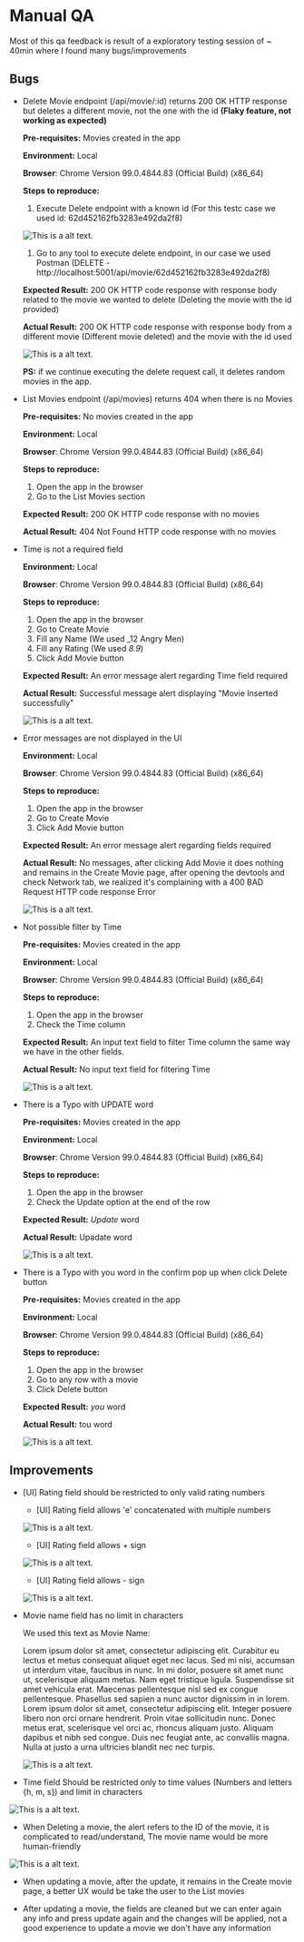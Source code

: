 # Manual QA

Most of this qa feedback is result of a exploratory testing session of ~ 40min where I found many bugs/improvements

## Bugs
* Delete Movie endpoint (/api/movie/:id) returns 200 OK HTTP response but deletes a different movie, not the one with the id **(Flaky feature, not working as expected)**

	**Pre-requisites:** Movies created in the app
	
	**Environment:** Local
	
	**Browser**: Chrome Version 99.0.4844.83 (Official Build) (x86_64)
	
	**Steps to reproduce:**
	1. Execute Delete endpoint with a known id (For this testc case we used id: 62d452162fb3283e492da2f8)

	![This is a alt text.](https://github.com/doinglivingtest/cypress-impl-fw/blob/main/manual%20testing/screenshots/stc_1.png?raw=true)

	1. Go to any tool to execute delete endpoint, in our case we used Postman
	(DELETE - http://localhost:5001/api/movie/62d452162fb3283e492da2f8)

	**Expected Result:** 200 OK HTTP code response with response body related to the movie we wanted to delete (Deleting the movie with the id provided)

	**Actual Result:** 200 OK HTTP code response with response body from a different movie
	(Different movie deleted) and the movie with the id used

	![This is a alt text.](https://github.com/doinglivingtest/cypress-impl-fw/blob/main/manual%20testing/screenshots/bug_0.png?raw=true)

	**PS:** if we continue executing the delete request call, it deletes random movies in the app.


* List Movies endpoint (/api/movies) returns 404 when there is no Movies

	**Pre-requisites:** No movies created in the app
	
	**Environment:** Local
	
	**Browser**: Chrome Version 99.0.4844.83 (Official Build) (x86_64)
	
	**Steps to reproduce:**
	1. Open the app in the browser
	1. Go to the List Movies section

	**Expected Result:** 200 OK HTTP code response with no movies

	**Actual Result:** 404 Not Found HTTP code response with no movies

* Time is not a required field
	
	**Environment:** Local
	
	**Browser**: Chrome Version 99.0.4844.83 (Official Build) (x86_64)
	
	**Steps to reproduce:**
	1. Open the app in the browser
	1. Go to Create Movie
	1. Fill any Name (We used _12 Angry Men)
	1. Fill any Rating (We used _8.9_)
	1. Click Add Movie button

	**Expected Result:** An error message alert regarding Time field required

	**Actual Result:** Successful message alert displaying "Movie Inserted successfully"

	![This is a alt text.](https://github.com/doinglivingtest/cypress-impl-fw/blob/main/manual%20testing/screenshots/bug_2.png?raw=true)

* Error messages are not displayed in the UI
	
	**Environment:** Local
	
	**Browser**: Chrome Version 99.0.4844.83 (Official Build) (x86_64)
	
	**Steps to reproduce:**
	1. Open the app in the browser
	1. Go to Create Movie
	1. Click Add Movie button

	**Expected Result:** An error message alert regarding fields required

	**Actual Result:** No messages, after clicking Add Movie it does nothing and remains in the Create Movie page, after opening the devtools and check Network tab, we realized it's complaining  with a 400 BAD Request HTTP code response Error

	![This is a alt text.](https://github.com/doinglivingtest/cypress-impl-fw/blob/main/manual%20testing/screenshots/bug_3.png?raw=true)

* Not possible filter by Time

	**Pre-requisites:** Movies created in the app
	
	**Environment:** Local
	
	**Browser**: Chrome Version 99.0.4844.83 (Official Build) (x86_64)
	
	**Steps to reproduce:**
	1. Open the app in the browser
	1. Check the Time column

	**Expected Result:** An input text field to filter Time column the same way we have in the other fields.

	**Actual Result:** No input text field for filtering Time

	![This is a alt text.](https://github.com/doinglivingtest/cypress-impl-fw/blob/main/manual%20testing/screenshots/bug_4.png?raw=true)

* There is a Typo with UPDATE word

	**Pre-requisites:** Movies created in the app
	
	**Environment:** Local
	
	**Browser**: Chrome Version 99.0.4844.83 (Official Build) (x86_64)
	
	**Steps to reproduce:**
	1. Open the app in the browser
	1. Check the Update option at the end of the row

	**Expected Result:** _Update_ word

	**Actual Result:** Upadate word

	![This is a alt text.](https://github.com/doinglivingtest/cypress-impl-fw/blob/main/manual%20testing/screenshots/bug_5.png?raw=true)

* There is a Typo with you word in the confirm pop up when click Delete button

	**Pre-requisites:** Movies created in the app
	
	**Environment:** Local
	
	**Browser**: Chrome Version 99.0.4844.83 (Official Build) (x86_64)
	
	**Steps to reproduce:**
	1. Open the app in the browser
	1. Go to any row with a movie
	1. Click Delete button

	**Expected Result:** _you_ word

	**Actual Result:** tou word

	![This is a alt text.](https://github.com/doinglivingtest/cypress-impl-fw/blob/main/manual%20testing/screenshots/bug_6.png?raw=true)




## Improvements

* [UI] Rating field should be restricted to only valid rating numbers 

	* [UI] Rating field allows 'e' concatenated with multiple numbers

	![This is a alt text.](https://github.com/doinglivingtest/cypress-impl-fw/blob/main/manual%20testing/screenshots/imp_1.png?raw=true)

	* [UI] Rating field allows + sign

	![This is a alt text.](https://github.com/doinglivingtest/cypress-impl-fw/blob/main/manual%20testing/screenshots/imp_2.png?raw=true)

	* [UI] Rating field allows - sign

	![This is a alt text.](https://github.com/doinglivingtest/cypress-impl-fw/blob/main/manual%20testing/screenshots/imp_3.png?raw=true)

* Movie name field has no limit in characters
	
	We used this text as Movie Name:

	Lorem ipsum dolor sit amet, consectetur adipiscing elit. Curabitur eu lectus et metus consequat aliquet eget nec lacus. Sed mi nisi, accumsan ut interdum vitae, faucibus in nunc. In mi dolor, posuere sit amet nunc ut, scelerisque aliquam metus. Nam eget tristique ligula. Suspendisse sit amet vehicula erat. Maecenas pellentesque nisl sed ex congue pellentesque. Phasellus sed sapien a nunc auctor dignissim in in lorem. Lorem ipsum dolor sit amet, consectetur adipiscing elit. Integer posuere libero non orci ornare hendrerit. Proin vitae sollicitudin nunc. Donec metus erat, scelerisque vel orci ac, rhoncus aliquam justo. Aliquam dapibus et nibh sed congue. Duis nec feugiat ante, ac convallis magna. Nulla at justo a urna ultricies blandit nec nec turpis.

	![This is a alt text.](https://github.com/doinglivingtest/cypress-impl-fw/blob/main/manual%20testing/screenshots/imp_4.png?raw=true)


* Time field Should be restricted only to time values (Numbers and letters {h, m, s}) and limit in characters

![This is a alt text.](https://github.com/doinglivingtest/cypress-impl-fw/blob/main/manual%20testing/screenshots/imp_5.png?raw=true)


* When Deleting a movie, the alert refers to the ID of the movie, it is complicated to read/understand, The movie name would be more human-friendly

![This is a alt text.](https://github.com/doinglivingtest/cypress-impl-fw/blob/main/manual%20testing/screenshots/imp_6.png?raw=true)

* When updating a movie, after the update, it remains in the Create movie page, a better UX would be take the user to the List movies

* After updating a movie, the fields are cleaned but we can enter again any info and press update again and the changes will be applied, not a good experience to update a movie we don't have any information
